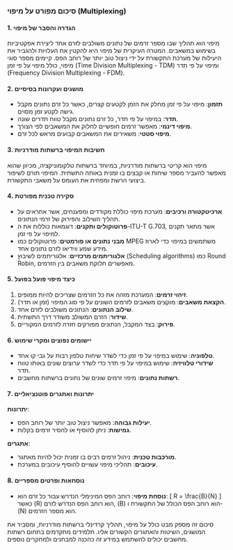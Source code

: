 ### סיכום מפורט על מיפוי (Multiplexing)

#### 1. הגדרה והסבר של מיפוי
מיפוי הוא תהליך שבו מספר זרמים של נתונים משולבים לזרם אחד ליצירת אפקטיביות בשימוש במשאבים. המטרה העיקרית של מיפוי היא להקטין את העלויות ולהגביר את היעילות של מערכת התקשורת על ידי ניצול טוב יותר של רוחב הפס. קיימים מספר סוגי מיפוי, כולל מיפוי על פי זמן (Time Division Multiplexing - TDM) ומיפוי על פי תדר (Frequency Division Multiplexing - FDM).

#### 2. מושגים ועקרונות בסיסיים
- **תזמון**: מיפוי על פי זמן מחלק את הזמן לקטעים קצרים, כאשר כל זרם נתונים מקבל גישה לקטע זמן מסוים.
- **תדר**: במיפוי על פי תדר, כל זרם נתונים מקבל טווח תדרים שונה.
- **מיפוי דינמי**: מאפשר זרמים חופשיים לחלוק את המשאבים לפי הצורך.
- **מיפוי סטטי**: משאירים את המשאבים קבועים מראש לכל זרם.

#### 3. חשיבות המיפוי ברשתות מודרניות
מיפוי הוא קריטי ברשתות מודרניות, במיוחד ברשתות טלקומוניקציה, מכיוון שהוא מאפשר להעביר מספר שיחות או קבצים בו זמנית באותה התשתית. המיפוי תורם לשיפור ביצועי הרשת ומפחית את העומס על משאבי התקשורת.

#### 4. סקירה טכנית מפורטת
- **ארכיטקטורה ורכיבים**: מערכת מיפוי כוללת מקודדים ומפענחים, אשר אחראים על תהליך השילוב והפירוק של זרמי הנתונים.
- **פרוטוקולים ותקנים**: דוגמאות כוללות את ה-ITU-T G.703, אשר מתאר תקנים למיפוי על פי זמן.
- **מבני נתונים או פורמטים**: פרוטוקולים כמו MPEG משתמשים במיפוי כדי לארוז מידע שמע ווידיאו לזרם נתונים אחד.
- **אלגוריתמים מרכזיים**: אלגוריתמים לשיבוץ (Scheduling algorithms) כמו Round Robin, מאפשרים חלוקת משאבים בין הזרמים.

#### 5. כיצד מיפוי פועל בפועל
1. **זיהוי זרמים**: המערכת מזהה את כל הזרמים שצריכים להיות ממופים.
2. **הקצאת משאבים**: מוקצים משאבים לזרמים השונים על פי סוג המיפוי (זמן או תדר).
3. **שילוב הנתונים**: הנתונים משולבים לזרם אחד.
4. **שידור**: הזרם המשולב משודר דרך התשתית.
5. **פירוק**: בצד המקבל, הנתונים מפורקים חזרה לזרמים המקוריים.

#### 6. יישומים נפוצים ומקרי שימוש
- **טלפוניה**: שימוש במיפוי על פי זמן כדי לשדר שיחות טלפון רבות על גבי קו אחד.
- **שידורי טלוויזיה**: שימוש במיפוי על פי תדר כדי לשדר ערוצים שונים באותו טווח תדר.
- **רשתות נתונים**: מיפוי זרמים שונים של נתונים ברשתות מחשבים.

#### 7. יתרונות ואתגרים פוטנציאליים
**יתרונות**:
- **יעילות גבוהה**: מאפשר ניצול טוב יותר של רוחב הפס.
- **גמישות**: ניתן להוסיף או להסיר זרמים בקלות.

**אתגרים**:
- **מורכבות טכנית**: ניהול זרמים רבים בו זמנית יכול להיות מאתגר.
- **עיכובים**: תהליכי מיפוי עשויים להוסיף עיכובים במערכת.

#### 8. נוסחאות ופרטים מספריים
- **נוסחת מיפוי**: רוחב הפס המינימלי הנדרש עבור כל זרם הוא: 
  \[
  R = \frac{B}{N}
  \]
  כאשר \(R\) הוא רוחב הפס הנדרש לזרם, \(B\) הוא רוחב הפס הכולל של התקשורת ו-\(N\) הוא מספר הזרמים.

סיכום זה מספק מבט כולל על מיפוי, תהליך קרדינלי ברשתות מודרניות, ומסביר את המושגים, השיטות והאתגרים הקשורים אליו. תלמידים מתקדמים בתחום רשתות מחשבים יכולים להשתמש במידע זה כהכנה למבחנים ולמחקרים נוספים.